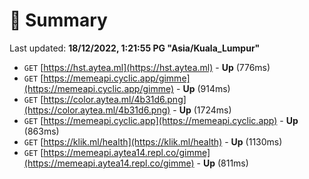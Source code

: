 # 📖 Summary
Last updated: **18/12/2022, 1:21:55 PG "Asia/Kuala_Lumpur"**

- `GET` [https://hst.aytea.ml](https://hst.aytea.ml) - **Up** (776ms)
- `GET` [https://memeapi.cyclic.app/gimme](https://memeapi.cyclic.app/gimme) - **Up** (914ms)
- `GET` [https://color.aytea.ml/4b31d6.png](https://color.aytea.ml/4b31d6.png) - **Up** (1724ms)
- `GET` [https://memeapi.cyclic.app](https://memeapi.cyclic.app) - **Up** (863ms)
- `GET` [https://klik.ml/health](https://klik.ml/health) - **Up** (1130ms)
- `GET` [https://memeapi.aytea14.repl.co/gimme](https://memeapi.aytea14.repl.co/gimme) - **Up** (811ms)
